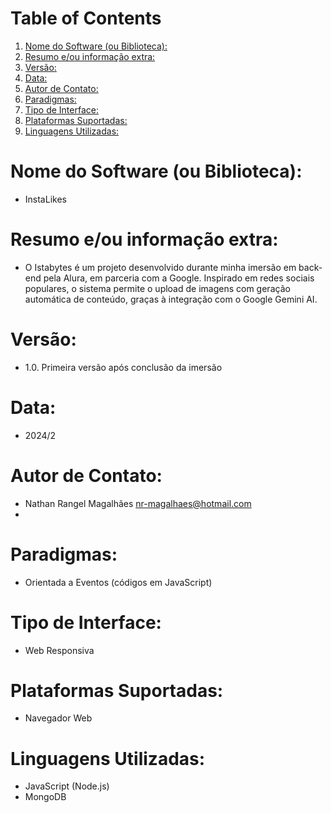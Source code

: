 
# Table of Contents

1.  [Nome do Software (ou Biblioteca):](#org2313b9b)
2.  [Resumo e/ou informação extra:](#orgb289cc3)
3.  [Versão:](#org27654ad)
4.  [Data:](#org14685fc)
5.  [Autor de Contato:](#orgffa4bcf)
6.  [Paradigmas:](#org239277c)
7. [Tipo de Interface:](#org179a1a3)
8. [Plataformas Suportadas:](#orgb4d834c)
9. [Linguagens Utilizadas:](#org9045193)


<a id="org2313b9b"></a>

# Nome do Software (ou Biblioteca):

-   InstaLikes

<a id="orgb289cc3"></a>

# Resumo e/ou informação extra:

-   O Istabytes é um projeto desenvolvido durante minha imersão em back-end pela Alura, em parceria com a Google. Inspirado em redes sociais populares, o sistema permite o upload de imagens com geração automática de conteúdo, graças à integração com o Google Gemini AI.


<a id="org27654ad"></a>

# Versão:

-   1.0. Primeira versão após conclusão da imersão


<a id="org14685fc"></a>

# Data:

-   2024/2 

<a id="orgffa4bcf"></a>

# Autor de Contato:

-   Nathan Rangel Magalhães <nr-magalhaes@hotmail.com>
-   

<a id="orgdb15429"></a>


# Paradigmas:

-   Orientada a Eventos (códigos em JavaScript)


<a id="org179a1a3"></a>

# Tipo de Interface:

-   Web Responsiva


<a id="orgb4d834c"></a>

# Plataformas Suportadas:

-   Navegador Web


<a id="org9045193"></a>

# Linguagens Utilizadas:

-   JavaScript (Node.js)
-   MongoDB


